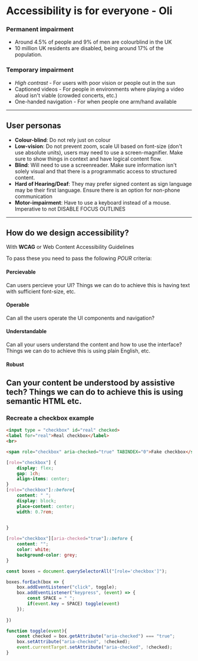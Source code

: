 # Accessibility is for everyone - Oli

### Permanent impairment

- Around 4.5% of people and 9% of men are colourblind in the UK
- 10 million UK residents are disabled, being around 17% of the population.

### Temporary impairment

- *High contrast* - For users with poor vision or people out in the sun
- Captioned videos - For people in environments where playing a video aloud isn't viable (crowded concerts, etc.)
- One-handed navigation - For when people one arm/hand available

---

## User personas

- **Colour-blind**: Do not rely just on colour
- **Low-vision**: Do not prevent zoom, scale UI based on font-size (don't use absolute units), users may need to use a screen-magnifier. Make sure to show things in context and have logical content flow.
- **Blind**: Will need to use a screenreader. Make sure information isn't solely visual and that there is a programmatic access to structured content.
- **Hard of Hearing/Deaf**: They may prefer signed content as sign language may be their first language. Ensure there is an option for non-phone communication
- **Motor-impairment**: Have to use a keyboard instead of a mouse. Imperative to not DISABLE FOCUS OUTLINES

---

## How do we design accessibility?

With **WCAG** or Web Content Accessibility Guidelines

To pass these you need to pass the following *POUR* criteria:

#### Percievable

Can users percieve your UI?
Things we can do to achieve this is having text with sufficient font-size, etc.

#### Operable

Can all the users operate the UI components and navigation?

#### Understandable

Can all your users understand the content and how to use the interface?
Things we can do to achieve this is using plain English, etc.

#### Robust

Can your content be understood by assistive tech?
Things we can do to achieve this is using semantic HTML etc.
---

### Recreate a checkbox example

```html
<input type = "checkbox" id="real" checked>
<label for="real">Real checkbox</label>
<br>

<span role="checkbox" aria-checked="true" TABINDEX="0">Fake checkbox</span>

```

```css
[role="checkbox"] {
    display: flex;
    gap: 1ch;
    align-items: center;
}
[role="checkbox"]::before{
    content: " ";
    display: block;
    place-content: center;
    width: 0.7rem;
    

}

[role="checkbox"][aria-checked="true"]::before {
    content: "";
    color: white;
    background-color: grey;
}

```

```javascript
const boxes = document.querySelectorAll("[role='checkbox']");

boxes.forEach(box => {
    box.addEventListener("click", toggle);
    box.addEventListener("keypress", (event) => {
        const SPACE = " ";
        if(event.key = SPACE) toggle(event)
    });
    
})

function toggle(event){
    const checked = box.getAttribute("aria-checked") === "true";
    box.setAttribute("aria-checked", !checked);
    event.currentTarget.setAttribute("aria-checked", !checked);
}

```
